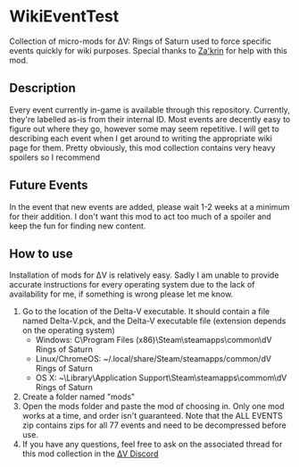# WikiEventTest
Collection of micro-mods for ΔV: Rings of Saturn used to force specific events quickly for wiki purposes. Special thanks to [Za'krin](https://github.com/ZakrinYoran) for help with this mod.

## Description
Every event currently in-game is available through this repository. Currently, they're labelled as-is from their internal ID. Most events are decently easy to figure out where they go, however some may seem repetitive. I will get to describing each event when I get around to writing the appropriate wiki page for them. Pretty obviously, this mod collection contains very heavy spoilers so I recommend 

## Future Events
In the event that new events are added, please wait 1-2 weeks at a minimum for their addition. I don't want this mod to act too much of a spoiler and keep the fun for finding new content.

## How to use
Installation of mods for ΔV is relatively easy. Sadly I am unable to provide accurate instructions for every operating system due to the lack of availability for me, if something is wrong please let me know.

1. Go to the location of the Delta-V executable. It should contain a file named Delta-V.pck, and the Delta-V executable file (extension depends on the operating system)
   - Windows: C\Program Files (x86)\Steam\steamapps\common\dV Rings of Saturn
   - Linux/ChromeOS: ~/.local/share/Steam/steamapps/common/dV Rings of Saturn
   - OS X: ~\Library\Application Support\Steam\steamapps\commom\dV Rings of Saturn
2. Create a folder named "mods"
3. Open the mods folder and paste the mod of choosing in. Only one mod works at a time, and order isn't guaranteed. Note that the ALL EVENTS zip contains zips for all 77 events and need to be decompressed before use.
4. If you have any questions, feel free to ask on the associated thread for this mod collection in the [ΔV Discord](discord.gg/dv)
